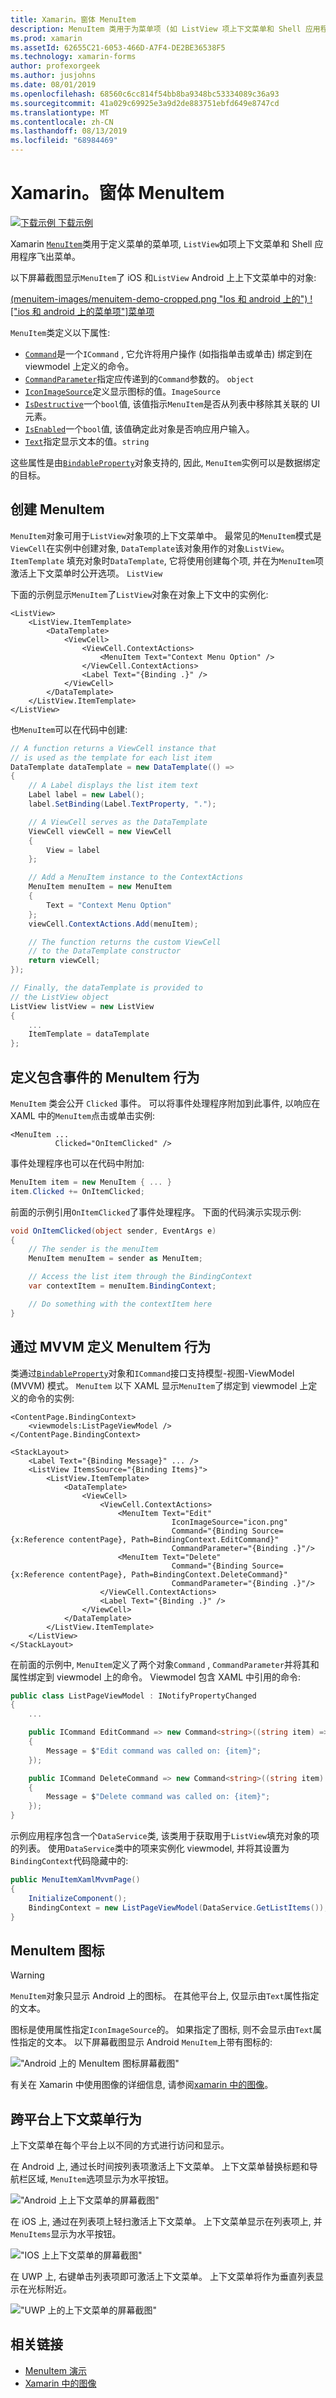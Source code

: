```yaml
---
title: Xamarin。窗体 MenuItem
description: MenuItem 类用于为菜单项 (如 ListView 项上下文菜单和 Shell 应用程序飞出菜单) 创建菜单项。
ms.prod: xamarin
ms.assetId: 62655C21-6053-466D-A7F4-DE2BE36538F5
ms.technology: xamarin-forms
author: profexorgeek
ms.author: jusjohns
ms.date: 08/01/2019
ms.openlocfilehash: 68560c6cc814f54bb8ba9348bc53334089c36a93
ms.sourcegitcommit: 41a029c69925e3a9d2de883751ebfd649e8747cd
ms.translationtype: MT
ms.contentlocale: zh-CN
ms.lasthandoff: 08/13/2019
ms.locfileid: "68984469"
---
```

# <a name="xamarinforms-menuitem"></a>Xamarin。窗体 MenuItem

[![下载示例](~/media/shared/download.png) 下载示例](https://docs.microsoft.com/en-us/samples/xamarin/xamarin-forms-samples/userinterface-menuitem/)

Xamarin [`MenuItem`](xref:Xamarin.Forms.MenuItem)类用于定义菜单的菜单项, `ListView`如项上下文菜单和 Shell 应用程序飞出菜单。

以下屏幕截图显示`MenuItem`了 iOS 和`ListView` Android 上上下文菜单中的对象:

[(menuitem-images/menuitem-demo-cropped.png "Ios 和 android 上的") !["ios 和 android 上的菜单项"]菜单项](menuitem-images/menuitem-demo-full.png#lightbox "IOS 和 Android 上的菜单项full image")

`MenuItem`类定义以下属性:

* [`Command`](xref:Xamarin.Forms.MenuItem.Command)是一个`ICommand` , 它允许将用户操作 (如指指单击或单击) 绑定到在 viewmodel 上定义的命令。
* [`CommandParameter`](xref:Xamarin.Forms.MenuItem.CommandParameter)指定应传递到的`Command`参数的。 `object`
* [`IconImageSource`](xref:Xamarin.Forms.MenuItem.IconImageSource)定义显示图标的值。`ImageSource`
* [`IsDestructive`](xref:Xamarin.Forms.MenuItem.IsDestructive)一个`bool`值, 该值指示`MenuItem`是否从列表中移除其关联的 UI 元素。
* [`IsEnabled`](xref:Xamarin.Forms.MenuItem.IsEnabled)一个`bool`值, 该值确定此对象是否响应用户输入。
* [`Text`](xref:Xamarin.Forms.MenuItem.Text)指定显示文本的值。`string`

这些属性是由[`BindableProperty`](xref:Xamarin.Forms.BindableProperty)对象支持的, 因此, `MenuItem`实例可以是数据绑定的目标。

## <a name="create-a-menuitem"></a>创建 MenuItem

`MenuItem`对象可用于`ListView`对象项的上下文菜单中。 最常见的`MenuItem`模式是`ViewCell`在实例中创建对象, `DataTemplate`该对象用作的对象`ListView`。 `ItemTemplate` 填充对象时`DataTemplate`, 它将使用创建每个项, 并在为`MenuItem`项激活上下文菜单时公开选项。 `ListView`

下面的示例显示`MenuItem`了`ListView`对象在对象上下文中的实例化:

```xaml
<ListView>
    <ListView.ItemTemplate>
        <DataTemplate>
            <ViewCell>
                <ViewCell.ContextActions>
                    <MenuItem Text="Context Menu Option" />
                </ViewCell.ContextActions>
                <Label Text="{Binding .}" />
            </ViewCell>
        </DataTemplate>
    </ListView.ItemTemplate>
</ListView>
```

也`MenuItem`可以在代码中创建:

```csharp
// A function returns a ViewCell instance that
// is used as the template for each list item
DataTemplate dataTemplate = new DataTemplate(() =>
{
    // A Label displays the list item text
    Label label = new Label();
    label.SetBinding(Label.TextProperty, ".");

    // A ViewCell serves as the DataTemplate
    ViewCell viewCell = new ViewCell
    {
        View = label
    };

    // Add a MenuItem instance to the ContextActions
    MenuItem menuItem = new MenuItem
    {
        Text = "Context Menu Option"
    };
    viewCell.ContextActions.Add(menuItem);

    // The function returns the custom ViewCell
    // to the DataTemplate constructor
    return viewCell;
});

// Finally, the dataTemplate is provided to
// the ListView object
ListView listView = new ListView
{
    ...
    ItemTemplate = dataTemplate
};
```

## <a name="define-menuitem-behavior-with-events"></a>定义包含事件的 MenuItem 行为

`MenuItem` 类会公开 `Clicked` 事件。 可以将事件处理程序附加到此事件, 以响应在 XAML 中的`MenuItem`点击或单击实例:

```xaml
<MenuItem ...
          Clicked="OnItemClicked" />
```

事件处理程序也可以在代码中附加:

```csharp
MenuItem item = new MenuItem { ... }
item.Clicked += OnItemClicked;
```

前面的示例引用`OnItemClicked`了事件处理程序。 下面的代码演示实现示例:

```csharp
void OnItemClicked(object sender, EventArgs e)
{
    // The sender is the menuItem
    MenuItem menuItem = sender as MenuItem;

    // Access the list item through the BindingContext
    var contextItem = menuItem.BindingContext;

    // Do something with the contextItem here
}
```

## <a name="define-menuitem-behavior-with-mvvm"></a>通过 MVVM 定义 MenuItem 行为

类通过[`BindableProperty`](xref:Xamarin.Forms.BindableProperty)对象和`ICommand`接口支持模型-视图-ViewModel (MVVM) 模式。 `MenuItem` 以下 XAML 显示`MenuItem`了绑定到 viewmodel 上定义的命令的实例:

```xaml
<ContentPage.BindingContext>
    <viewmodels:ListPageViewModel />
</ContentPage.BindingContext>

<StackLayout>
    <Label Text="{Binding Message}" ... />
    <ListView ItemsSource="{Binding Items}">
        <ListView.ItemTemplate>
            <DataTemplate>
                <ViewCell>
                    <ViewCell.ContextActions>
                        <MenuItem Text="Edit"
                                    IconImageSource="icon.png"
                                    Command="{Binding Source={x:Reference contentPage}, Path=BindingContext.EditCommand}"
                                    CommandParameter="{Binding .}"/>
                        <MenuItem Text="Delete"
                                    Command="{Binding Source={x:Reference contentPage}, Path=BindingContext.DeleteCommand}"
                                    CommandParameter="{Binding .}"/>
                    </ViewCell.ContextActions>
                    <Label Text="{Binding .}" />
                </ViewCell>
            </DataTemplate>
        </ListView.ItemTemplate>
    </ListView>
</StackLayout>
```

在前面的示例中, `MenuItem`定义了两个对象`Command` , `CommandParameter`并将其和属性绑定到 viewmodel 上的命令。 Viewmodel 包含 XAML 中引用的命令:

```csharp
public class ListPageViewModel : INotifyPropertyChanged
{
    ...

    public ICommand EditCommand => new Command<string>((string item) =>
    {
        Message = $"Edit command was called on: {item}";
    });

    public ICommand DeleteCommand => new Command<string>((string item) =>
    {
        Message = $"Delete command was called on: {item}";
    });
}
```

示例应用程序包含一个`DataService`类, 该类用于获取用于`ListView`填充对象的项的列表。 使用`DataService`类中的项来实例化 viewmodel, 并将其设置为`BindingContext`代码隐藏中的:

```csharp
public MenuItemXamlMvvmPage()
{
    InitializeComponent();
    BindingContext = new ListPageViewModel(DataService.GetListItems());
}
```

## <a name="menuitem-icons"></a>MenuItem 图标

> [!WARNING]
> `MenuItem`对象只显示 Android 上的图标。 在其他平台上, 仅显示由`Text`属性指定的文本。

 图标是使用属性指定`IconImageSource`的。 如果指定了图标, 则不会显示由`Text`属性指定的文本。 以下屏幕截图显示 Android `MenuItem`上带有图标的:

!["Android 上的 MenuItem 图标屏幕截图"](menuitem-images/menuitem-android-icon.png "Android 上菜单菜单的屏幕截图")

有关在 Xamarin 中使用图像的详细信息, 请参阅[xamarin 中的图像](~/xamarin-forms/user-interface/images.md)。

## <a name="cross-platform-context-menu-behavior"></a>跨平台上下文菜单行为

上下文菜单在每个平台上以不同的方式进行访问和显示。

在 Android 上, 通过长时间按列表项激活上下文菜单。 上下文菜单替换标题和导航栏区域, `MenuItem`选项显示为水平按钮。

!["Android 上上下文菜单的屏幕截图"](menuitem-images/menuitem-android-icon.png "Android 上上下文菜单的屏幕截图")

在 iOS 上, 通过在列表项上轻扫激活上下文菜单。 上下文菜单显示在列表项上, 并`MenuItems`显示为水平按钮。

!["IOS 上上下文菜单的屏幕截图"](menuitem-images/menuitem-ios-contextmenu.png "IOS 上上下文菜单的屏幕截图")

在 UWP 上, 右键单击列表项即可激活上下文菜单。 上下文菜单将作为垂直列表显示在光标附近。

!["UWP 上的上下文菜单的屏幕截图"](menuitem-images/menuitem-uwp.png "UWP 上的上下文菜单的屏幕截图")

## <a name="related-links"></a>相关链接

* [MenuItem 演示](https://docs.microsoft.com/en-us/samples/xamarin/xamarin-forms-samples/userinterface-menuitem/)
* [Xamarin 中的图像](~/xamarin-forms/user-interface/images.md)
